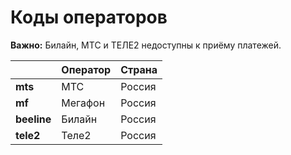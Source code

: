 # Коды операторов

**Важно:** Билайн, МТС и ТЕЛЕ2 недоступны к приёму платежей. 

| ​ | Оператор | Страна |
| :--- | :--- | :--- |
| **mts** | МТС | Россия |
| **mf** | Мегафон | Россия |
| **beeline** | Билайн | Россия |
| **tele2** | Теле2 | Россия |

